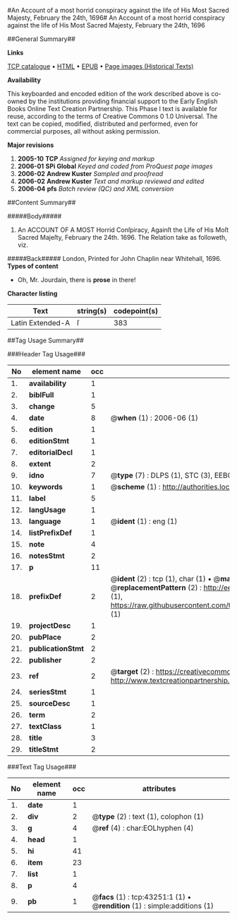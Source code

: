 #An Account of a most horrid conspiracy against the life of His Most Sacred Majesty, February the 24th, 1696#
An Account of a most horrid conspiracy against the life of His Most Sacred Majesty, February the 24th, 1696

##General Summary##

**Links**

[TCP catalogue](http://www.ota.ox.ac.uk/tcp/)  • 
[HTML](http://tei.it.ox.ac.uk/tcp/Texts-HTML/free/A69/A69437.html)  • 
[EPUB](http://tei.it.ox.ac.uk/tcp/Texts-EPUB/free/A69/A69437.epub) • 
[Page images (Historical Texts)](https://data.historicaltexts.jisc.ac.uk/view?pubId=eebo-09484125e&pageId=eebo-09484125e-43251-1)

**Availability**

This keyboarded and encoded edition of the
	       work described above is co-owned by the institutions
	       providing financial support to the Early English Books
	       Online Text Creation Partnership. This Phase I text is
	       available for reuse, according to the terms of Creative
	       Commons 0 1.0 Universal. The text can be copied,
	       modified, distributed and performed, even for
	       commercial purposes, all without asking permission.

**Major revisions**

1. __2005-10__ __TCP__ *Assigned for keying and markup*
1. __2006-01__ __SPi Global__ *Keyed and coded from ProQuest page images*
1. __2006-02__ __Andrew Kuster__ *Sampled and proofread*
1. __2006-02__ __Andrew Kuster__ *Text and markup reviewed and edited*
1. __2006-04__ __pfs__ *Batch review (QC) and XML conversion*

##Content Summary##

#####Body#####

1. An ACCOUNT OF A MOST Horrid Conſpiracy, Againſt the Life of His Moſt Sacred Majeſty,
February the 24th. 1696.
The Relation take as followeth, viz.

#####Back#####
London, Printed for John Chaplin near Whitehall, 1696.
**Types of content**

  * Oh, Mr. Jourdain, there is **prose** in there!

**Character listing**


|Text|string(s)|codepoint(s)|
|---|---|---|
|Latin Extended-A|ſ|383|

##Tag Usage Summary##

###Header Tag Usage###

|No|element name|occ|attributes|
|---|---|---|---|
|1.|__availability__|1||
|2.|__biblFull__|1||
|3.|__change__|5||
|4.|__date__|8| @__when__ (1) : 2006-06 (1)|
|5.|__edition__|1||
|6.|__editionStmt__|1||
|7.|__editorialDecl__|1||
|8.|__extent__|2||
|9.|__idno__|7| @__type__ (7) : DLPS (1), STC (3), EEBO-CITATION (1), OCLC (1), VID (1)|
|10.|__keywords__|1| @__scheme__ (1) : http://authorities.loc.gov/ (1)|
|11.|__label__|5||
|12.|__langUsage__|1||
|13.|__language__|1| @__ident__ (1) : eng (1)|
|14.|__listPrefixDef__|1||
|15.|__note__|4||
|16.|__notesStmt__|2||
|17.|__p__|11||
|18.|__prefixDef__|2| @__ident__ (2) : tcp (1), char (1)  •  @__matchPattern__ (2) : ([0-9\-]+):([0-9IVX]+) (1), (.+) (1)  •  @__replacementPattern__ (2) : http://eebo.chadwyck.com/downloadtiff?vid=$1&page=$2 (1), https://raw.githubusercontent.com/textcreationpartnership/Texts/master/tcpchars.xml#$1 (1)|
|19.|__projectDesc__|1||
|20.|__pubPlace__|2||
|21.|__publicationStmt__|2||
|22.|__publisher__|2||
|23.|__ref__|2| @__target__ (2) : https://creativecommons.org/publicdomain/zero/1.0/ (1), http://www.textcreationpartnership.org/docs/. (1)|
|24.|__seriesStmt__|1||
|25.|__sourceDesc__|1||
|26.|__term__|2||
|27.|__textClass__|1||
|28.|__title__|3||
|29.|__titleStmt__|2||


###Text Tag Usage###

|No|element name|occ|attributes|
|---|---|---|---|
|1.|__date__|1||
|2.|__div__|2| @__type__ (2) : text (1), colophon (1)|
|3.|__g__|4| @__ref__ (4) : char:EOLhyphen (4)|
|4.|__head__|1||
|5.|__hi__|41||
|6.|__item__|23||
|7.|__list__|1||
|8.|__p__|4||
|9.|__pb__|1| @__facs__ (1) : tcp:43251:1 (1)  •  @__rendition__ (1) : simple:additions (1)|
